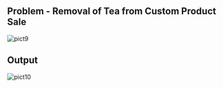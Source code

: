 ## Problem - Removal of Tea from Custom Product Sale


<img src="https://i.ibb.co/yhYwHsr/pict9.jpg" alt="pict9" border="0">

## Output

<img src="https://i.ibb.co/StRvps1/pict10.jpg" alt="pict10" border="0">